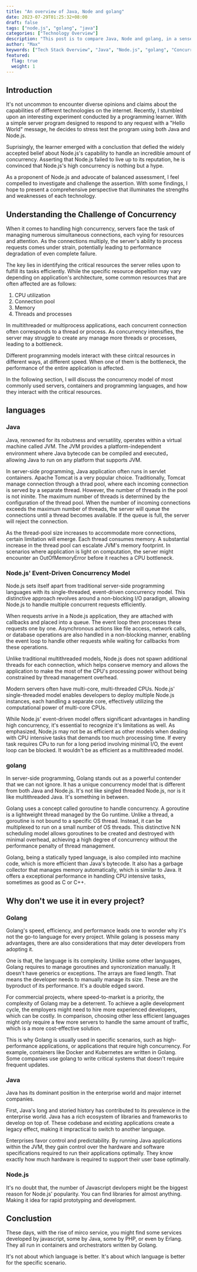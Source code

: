 ```yaml
---
title: "An overview of Java, Node and golang"
date: 2023-07-29T01:25:32+08:00
draft: false
tags: ["node.js", "golang", "java"]
categories: ["Technology Overview"]
description: "This post is to compare Java, Node and golang, in a sense of concurrency, and the usage."
author: "Max"
keywords: ["Tech Stack Overview", "Java", "Node.js", "golang", "Concurrency model"]
featured: 
  flag: true
  weight: 1
---
```

## Introduction
It's not uncommon to encounter diverse opinions and claims about the capabilities of different technologies on the internet. Recently, I stumbled upon an interesting experiment conducted by a programming learner. With a simple server program designed to respond to any request with a "Hello World" message, he decides to stress test the program using both Java and Node.js.

Suprisingly, the learner emerged with a conclustion that defied the widely accepted belief about Node.js's capability to handle an incredible amount of concurrency. Asserting that Node.js failed to live up to its reputation, he is convinced that Node.js's high concurrency is nothing but a hype. 

As a proponent of Node.js and advocate of balanced assessment, I feel compelled to investigate and challenge the assertion. With some findings, I hope to present a comprehensive perspective that illuminates the strengths and weaknesses of each technology.

## Understanding the Challenge of Concurrency
When it comes to handling high concurrency, servers face the task of managing numerous simultaneous connections, each vying for resources and attention. As the connections multiply, the server's ability to process requests comes under strain, potentially leading to performance degradation of even complete failure. 

The key lies in identifying the critical resources the server relies upon to fulfill its tasks efficiently. While the specific resource depeltion may vary depending on application's architecture, some common resources that are often affected are as follows:

1. CPU utilization
2. Connection pool
3. Memory
4. Threads and processes

In multithreaded or multiprocess applications, each concurrent connection often corresponds to a thread or process. As concurrency intensifies, the server may struggle to create any manage more threads or processes, leading to a bottleneck.

Different programming models interact with these ciritcal resources in different ways, at different speed. When one of them is the bottleneck, the performance of the entire application is affected.

In the following section, I will discuss the concurrency model of most commonly used servers, containers and programming languages, and how they interact with the critical resources.

## languages
### Java
Java, renowned for its robutness and versatility, operates within a virtual machine called JVM. The JVM provides a platform-independent environment where Java bytecode can be compiled and executed，allowing Java to run on any platform that supports JVM.

In server-side programming, Java application often runs in servlet containers. Apache Tomcat is a very popular choice. Traditionally, Tomcat manage connection through a thrad pool, where each incoming connection is served by a separate thread. However, the number of threads in the pool is not ininite. The maximum number of threads is determined by the configuration of the thread pool. When the number of incoming connections exceeds the maximum number of threads, the server will queue the connections until a thread becomes available. If the queue is full, the server will reject the connection.

As the thread-pool size increases to accommodate more connections, certain limitation will emerge. Each thread consumes memory. A substantial increase in the thread pool can escalate JVM's memory footprint. In scenarios where application is light on computation, the server might encounter an OutOfMemoryError before it reaches a CPU bottleneck.

### Node.js' Event-Driven Concurrency Model
Node.js sets itself apart from traditional server-side programming languages with its single-threaded, event-driven concurrency model. This distinctive approach revolves around a non-blocking I/O paradigm, allowing Node.js to handle multiple concurrent requests efficiently.

When requests arrive in a Node.js application, they are attached with callbacks and placed into a queue. The event loop then processes these requests one by one. Asynchronous actions like file access, network calls, or database operations are also handled in a non-blocking manner, enabling the event loop to handle other requests while waiting for callbacks from these operations.

Unlike traditional multithreaded models, Node.js does not spawn additional threads for each connection, which helps conserve memory and allows the application to make the most of the CPU's processing power without being constrained by thread management overhead.

Modern servers often have multi-core, multi-threaded CPUs. Node.js' single-threaded model enables developers to deploy multiple Node.js instances, each handling a separate core, effectively utilizing the computational power of multi-core CPUs.

While Node.js' event-driven model offers significant advantages in handling high concurrency, it's essential to recognize it's limitations as well. As emphasized, Node.js may not be as efficient as other models when dealing with CPU intensive tasks that demands too much processing time. If every task requires CPu to run for a long period involving minimal I/O, the event loop can be blocked. It wouldn't be as efficient as a multithreaded model.

### golang
In server-side programming, Golang stands out as a powerful contender that we can not ignore. It has a unique concurrency model that is different from both Java and Node.js. It's not like singled threaded Node.js, nor is it like multithreaded Java. It's something in between.

Golang uses a concept called goroutine to handle concurrency. A goroutine is a lightweight thread managed by the Go runtime. Unlike a thread, a goroutine is not bound to a specific OS thread. Instead, it can be multiplexed to run on a small number of OS threads. This distinctive N:N scheduling model allows goroutines to be created and destroyed with minimal overhead, achieving a high degree of concurrency without the performance penalty of thread management. 

Golang, being a statically typed language, is also compiled into machine code, which is more efficient than Java's bytecode. It also has a garbage collector that manages memory automatically, which is similar to Java. It offers a exceptional performance in handling CPU intensive tasks, sometimes as good as C or C++. 

## Why don't we use it in every project?
### Golang
Golang's speed, efficiency, and performance leads one to wonder why it's not the go-to language for every project. While golang is possess many advantages, there are also considerations that may deter developers from adopting it.

One is that, the language is its complexity. Unlike some other languages, Golang requires to manage goroutines and syncronization manually. It doesn't have generics or exceptions. The arrays are fixed length. That means the developer needs to manually manage its size. These are the byproduct of its performance. It's a double edged sword. 

For commercial projects, where speed-to-market is a priority, the complexity of Golang may be a deterrent. To achieve a agile development cycle, the employers might need to hire more experienced developers, which can be costly. In comparison, choosing other less efficient languages might only require a few more servers to handle the same amount of traffic, which is a more cost-effective solution.

This is why Golang is usually used in specific scenarios, such as high-performance applications, or applications that require high concurrency. For example, containers like Docker and Kubernetes are written in Golang. Some companies use golang to write critical systems that doesn't require frequent updates.

### Java
Java has its dominant position in the enterprise world and major internet companies. 

First, Java's long and storied history has contributed to its prevalence in the enterprise world. Java has a rich ecosystem of libraries and frameworks to develop on top of. These codebase and existing applications create a legacy effect, making it impractical to switch to another language. 

Enterprises favor control and predictability. By running Java applications within the JVM, they gain control over the hardware and software specifications required to run their applications optimally. They know exactly how much hardware is required to support their user base optimally. 

### Node.js
It's no doubt that, the number of Javascript devlopers might be the biggest reason for Node.js' popularity. You can find libraries for almost anything. Making it idea for rapid prototyping and development. 

## Conclustion
These days, with the rise of mirco service, you might find some services developed by javascript, some by Java, some by PHP, or even by Erlang. They all run in containers and orchestrators written by Golang. 

It's not about which language is better. It's about which language is better for the specific scenario.